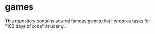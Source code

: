 # games

This repository contains several famous games that I wrote as tasks for "100 days of code" at udemy.
